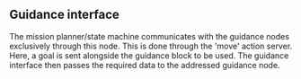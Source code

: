 ## Guidance interface
The mission planner/state machine communicates with the guidance nodes exclusively through this node.
This is done through the 'move' action server. Here, a goal is sent alongside the guidance block to be used.
The guidance interface then passes the required data to the addressed guidance node.